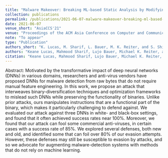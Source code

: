 ```yaml
---
title: "Malware Makeover: Breaking ML-based Static Analysis by Modifying Executable Bytes"
collection: publications
permalink: /publications/2021-06-07-malware-makeover-breaking-ml-based-static-analysis-by-modifying-executable-bytes
date: 2021-06-07
venue_short: "AsiaCCS'21"
venue: "Proceedings of the ACM Asia Conference on Computer and Communications Security"
note: "To appear"
type: "Publication"
authors_short: "K. Lucas, M. Sharif, L. Bauer, M. K. Reiter, and S. Shintre"
authors: "Keane Lucas, Mahmood Sharif, Lujo Bauer, Michael K. Reiter, and Saurabh Shintre"
citation: "Keane Lucas, Mahmood Sharif, Lujo Bauer, Michael K. Reiter, Saurabh Shintre. Malware Makeover: Breaking ML-based Static Analysis by Modifying Executable Bytes. In Proc. AsiaCCS'21."
---
```

Abstract:
Motivated by the transformative impact of deep neural networks (DNNs) in various domains, researchers and anti-virus vendors have proposed DNNs for malware detection from raw bytes that do not require manual feature engineering. In this work, we propose an attack that interweaves binary-diversification techniques and optimization frameworks to mislead such DNNs while preserving the functionality of binaries. Unlike prior attacks, ours manipulates instructions that are a functional part of the binary, which makes it particularly challenging to defend against. We evaluated our attack against three DNNs in white- and black-box settings, and found that it often achieved success rates near 100%. Moreover, we found that our attack can fool some commercial anti-viruses, in certain cases with a success rate of 85%. We explored several defenses, both new and old, and identified some that can foil over 80% of our evasion attempts. However, these defenses may still be susceptible to evasion by attacks, and so we advocate for augmenting malware-detection systems with methods that do not rely on machine learning.